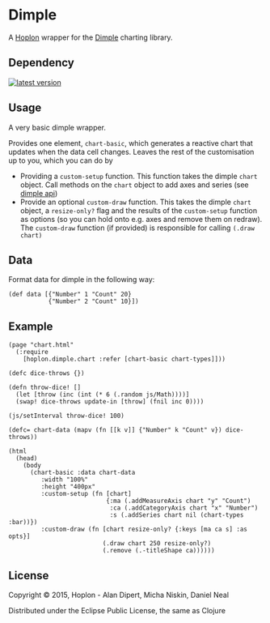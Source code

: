 # Dimple

A [Hoplon][hoplon] wrapper for the [Dimple][3] charting library.

## Dependency

[![latest version][2]][1]

## Usage

A very basic dimple wrapper.

Provides one element, `chart-basic`, which generates a reactive chart that updates when the data cell changes. 
Leaves the rest of the customisation up to you, which you can do by 


 * Providing a `custom-setup` function. This function takes the dimple `chart` object. Call methods on the `chart` object to add axes and series
   (see [dimple api](https://github.com/PMSI-AlignAlytics/dimple/wiki/dimple.chart))
 * Provide an optional `custom-draw` function. This takes the dimple `chart` object, a `resize-only?` flag and the results of the `custom-setup` function as options
   (so you can hold onto e.g. axes and remove them on redraw). The `custom-draw` function (if provided) is responsible for calling `(.draw chart)`

## Data

Format data for dimple in the following way:

    (def data [{"Number" 1 "Count" 20}
               {"Number" 2 "Count" 10}])

## Example

    (page "chart.html"
      (:require
        [hoplon.dimple.chart :refer [chart-basic chart-types]]))

    (defc dice-throws {})

    (defn throw-dice! []
      (let [throw (inc (int (* 6 (.random js/Math))))]
      (swap! dice-throws update-in [throw] (fnil inc 0))))

    (js/setInterval throw-dice! 100)

    (defc= chart-data (mapv (fn [[k v]] {"Number" k "Count" v}) dice-throws))

    (html
      (head)
        (body
          (chart-basic :data chart-data
             :width "100%"
             :height "400px"
             :custom-setup (fn [chart]
                               {:ma (.addMeasureAxis chart "y" "Count")
                                :ca (.addCategoryAxis chart "x" "Number")
                                :s (.addSeries chart nil (chart-types :bar))}) 
             :custom-draw (fn [chart resize-only? {:keys [ma ca s] :as opts}]
                              (.draw chart 250 resize-only?)
                              (.remove (.-titleShape ca))))))

## License

Copyright © 2015, Hoplon - Alan Dipert, Micha Niskin, Daniel Neal

Distributed under the Eclipse Public License, the same as Clojure

[hoplon]: http://hoplon.io
[javelin]: https://github.com/tailrecursion/javelin
[1]: https://clojars.org/io.hoplon/dimple
[2]: https://clojars.org/io.hoplon/dimple/latest-version.svg?cache=3
[3]: https://dimplejs.org
